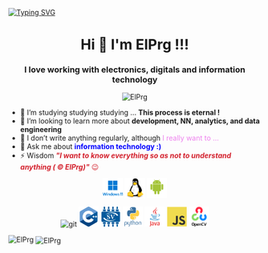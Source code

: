 [![Typing SVG](https://readme-typing-svg.demolab.com?font=Fira+Code&pause=1000&width=435&lines=Hi+%F0%9F%91%8B+I'm+ElPrg+!!!;I+love+working+with+electronics%2C+digitals+and+information+technology)](https://git.io/typing-svg)

<h1 align="center">Hi 👋 I'm ElPrg !!!</h1>
<h3 align="center">I love working with electronics, digitals and information technology</h3>

<p align="center"> <img src="https://github.com/ElPrg.png" alt="ElPrg" width="170" height="170"/> </p>

- 🔭 I’m studying studying studying ... **This process is eternal !**
- 🤝 I’m looking to learn more about **development, NN, analytics,  and data engineering**
- 📝 I don’t write anything regularly, although <span style="color:violet">I really want to ... 
- 💬 Ask me about <span style="color:blue"> **information technology :)** </span>
- ⚡ Wisdom <span style="color:#D3212D"> ***"I want to know everything so as not to understand anything ( © ElPrg)"*** 😉 </span>

<p align="center">
<!-- <img src="" alt="" width="40" height="40"/>  -->
<img src="https://github.com/devicons/devicon/blob/master/icons/windows11/windows11-original-wordmark.svg" alt="windows" width="40" height="40"/> 
<img src="https://github.com/devicons/devicon/blob/master/icons/linux/linux-original.svg" alt="linux" width="40" height="40"/>
<img src="https://github.com/devicons/devicon/blob/master/icons/android/android-original-wordmark.svg" alt="android" width="40" height="40"/>
</p>
<p align="center">
<img src="https://www.vectorlogo.zone/logos/git-scm/git-scm-icon.svg" alt="git" width="40" height="40"/> 
<img src="https://github.com/devicons/devicon/blob/master/icons/cplusplus/cplusplus-original.svg" alt="cplusplus" width="40" height="40"/> 
<img src="https://github.com/elprg/elprg/blob/master/rsrc/icons/systemverilog.svg" alt="SystemVerilog" width="40" height="40"/>
<img src="https://github.com/devicons/devicon/blob/master/icons/python/python-original-wordmark.svg" alt="python" width="40" height="40"/>
<img src="https://github.com/devicons/devicon/blob/master/icons/java/java-original-wordmark.svg" lt="opencv" width="40" height="40"/>
<img src="https://github.com/devicons/devicon/blob/master/icons/javascript/javascript-original.svg" alt="JS" width="40" height="40"/> 

<img src="https://github.com/devicons/devicon/blob/master/icons/opencv/opencv-original-wordmark.svg" alt="opencv" width="40" height="40"/>

</p>


<p><img align="left" src="https://github-readme-stats.vercel.app/api/top-langs/?username=ElPrg&layout=compact&hide=html" alt="ElPrg" /></p>

<p>&nbsp;<img align="center" src="https://github-readme-stats.vercel.app/api?username=ElPrg&show_icons=true" alt="ElPrg" /></p>

<p align="center">

</hr>
